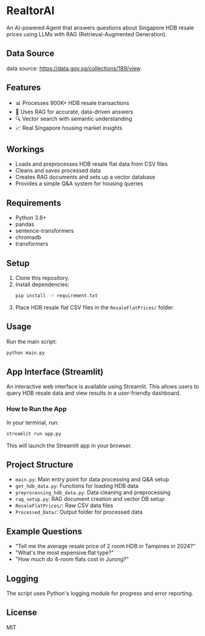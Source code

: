 # RealtorAI
An AI-powered Agent that answers questions about Singapore HDB resale prices using LLMs with RAG (Retrieval-Augmented Generation).

## Data Source
data source: https://data.gov.sg/collections/189/view

## Features
- 📊 Processes 900K+ HDB resale transactions
- 🤖 Uses RAG for accurate, data-driven answers  
- 🔍 Vector search with semantic understanding
- 📈 Real Singapore housing market insights

## Workings
- Loads and preprocesses HDB resale flat data from CSV files
- Cleans and saves processed data
- Creates RAG documents and sets up a vector database
- Provides a simple Q&A system for housing queries

## Requirements
- Python 3.8+
- pandas
- sentence-transformers
- chromadb
- transformers

## Setup
1. Clone this repository.
2. Install dependencies:
   ```bash
   pip install -r requirement.txt
   ```
3. Place HDB resale flat CSV files in the `ResaleFlatPrices/` folder.

## Usage
Run the main script:
```bash
python main.py
```

## App Interface (Streamlit)
An interactive web interface is available using Streamlit. This allows users to query HDB resale data and view results in a user-friendly dashboard.

### How to Run the App
In your terminal, run:
```bash
streamlit run app.py
```
This will launch the Streamlit app in your browser.

## Project Structure
- `main.py`: Main entry point for data processing and Q&A setup
- `get_hdb_data.py`: Functions for loading HDB data
- `preprocessing_hdb_data.py`: Data cleaning and preprocessing
- `rag_setup.py`: RAG document creation and vector DB setup
- `ResaleFlatPrices/`: Raw CSV data files
- `Processed_Data/`: Output folder for processed data

## Example Questions
- "Tell me the average resale price of 2 room HDB in Tampines in 2024?"
- "What's the most expensive flat type?"
- "How much do 4-room flats cost in Jurong?"

## Logging
The script uses Python's logging module for progress and error reporting.

## License
MIT
